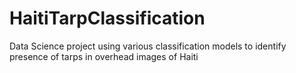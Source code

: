 # HaitiTarpClassification
Data Science project using various classification models to identify presence of tarps in overhead images of Haiti
